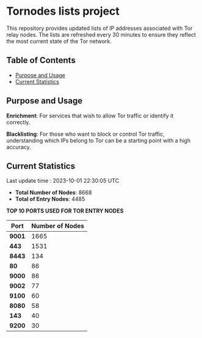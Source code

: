 # Tornodes lists project

This repository provides updated lists of IP addresses associated with Tor relay nodes. The lists are refreshed every 30 minutes to ensure they reflect the most current state of the Tor network.

## Table of Contents

- [Purpose and Usage](#purpose-and-usage)
- [Current Statistics](#current-statistics)


## Purpose and Usage

**Enrichment**: For services that wish to allow Tor traffic or identify it correctly.

**Blacklisting**: For those who want to block or control Tor traffic, understanding which IPs belong to Tor can be a starting point with a high accuracy.

## Current Statistics

Last update time : 2023-10-01 22:30:05 UTC

- **Total Number of Nodes**: 8668
- **Total of Entry Nodes**: 4485

**TOP 10 PORTS USED FOR TOR ENTRY NODES**

| **Port** | **Number of Nodes** |
|------|-----------------|
| **9001**   | 1665  |
| **443**   | 1531  |
| **8443**   | 134  |
| **80**   | 86  |
| **9000**   | 86  |
| **9002**   | 77  |
| **9100**   | 60  |
| **8080**   | 58  |
| **143**   | 40  |
| **9200**   | 30  |


